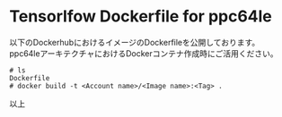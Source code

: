 # Tensorlfow Dockerfile for ppc64le

以下のDockerhubにおけるイメージのDockerfileを公開しております。
ppc64leアーキテクチャにおけるDockerコンテナ作成時にご活用ください。

```
# ls
Dockerfile
# docker build -t <Account name>/<Image name>:<Tag> .
```

以上
